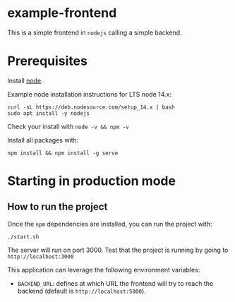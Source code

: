 # example-frontend

This is a simple frontend in `nodejs` calling a simple backend.

# Prerequisites

Install [node](https://nodejs.org/en/download/). 

Example node installation instructions for LTS node 14.x:
```
curl -sL https://deb.nodesource.com/setup_14.x | bash
sudo apt install -y nodejs
```

Check your install with `node -v && npm -v`

Install all packages with:
```
npm install && npm install -g serve
```

# Starting in production mode

## How to run the project

Once the `npm` dependencies are installed, you can run the project with:
```
./start.sh
```
The server will run on port 3000.
Test that the project is running by going to `http://localhost:3000`

This application can leverage the following environment variables:

* `BACKEND_URL`: defines at which URL the frontend will try to reach the backend (default is `http://localhost:5000`).
